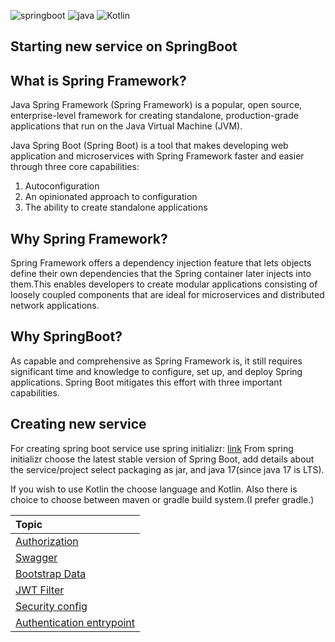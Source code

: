 ![springboot](https://user-images.githubusercontent.com/20155657/131171981-51609bcc-13a5-4108-a658-4687f8ddbdbe.png)
![java](https://user-images.githubusercontent.com/20155657/131172025-09154fcf-3160-4fb2-bb40-2fd2764ae43c.png)
![Kotlin](https://user-images.githubusercontent.com/20155657/131172745-686cd077-0a2d-4535-8e2f-8fa421008d4c.png)

## Starting new service on SpringBoot

## What is Spring Framework?

Java Spring Framework (Spring Framework) is a popular, open source, enterprise-level framework for creating standalone, production-grade applications that run on the Java Virtual Machine (JVM).

Java Spring Boot (Spring Boot) is a tool that makes developing web application and microservices with Spring Framework faster and easier through three core capabilities:

1. Autoconfiguration
2. An opinionated approach to configuration
3. The ability to create standalone applications

## Why Spring Framework?

Spring Framework offers a dependency injection feature that lets objects define their own dependencies that the Spring container later injects into them.This enables developers to create modular applications consisting of loosely coupled components that are ideal for microservices and distributed network applications.

## Why SpringBoot?

As capable and comprehensive as Spring Framework is, it still requires significant time and knowledge to configure, set up, and deploy Spring applications. Spring Boot mitigates this effort with three important capabilities.

## Creating new service

For creating spring boot service use spring initializr: [link](https://start.spring.io)
From spring initializr choose the latest stable version of Spring Boot, add details about the service/project select packaging as jar, and java 17(since java 17 is LTS).

If you wish to use Kotlin the choose language and Kotlin.
Also there is choice to choose between maven or gradle build system.(I prefer gradle.)

| Topic             |
| :---------------- |
| [Authorization]() |
| [Swagger]()       |
| [Bootstrap Data]() |
| [JWT Filter]() |
| [Security config]() |
| [Authentication entrypoint]() |
